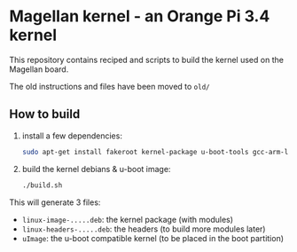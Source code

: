 Magellan kernel - an Orange Pi 3.4 kernel
=========================================

This repository contains reciped and scripts to build the kernel
used on the Magellan board.

The old instructions and files have been moved to `old/`


How to build
------------


1. install a few dependencies:
   ```bash
   sudo apt-get install fakeroot kernel-package u-boot-tools gcc-arm-linux-gnueabihf
   ```

1. build the kernel debians & u-boot image:
   ```bash
   ./build.sh
   ```

This will generate 3 files:

- `linux-image-.....deb`: the kernel package (with modules)
- `linux-headers-.....deb`: the headers (to build more modules later)
- `uImage`: the u-boot compatible kernel (to be placed in the boot partition)
